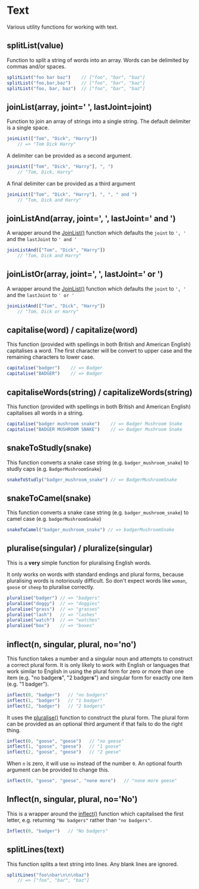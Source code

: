 # Text

Various utility functions for working with text.

## splitList(value)

Function to split a string of words into an array.  Words can
be delimited by commas and/or spaces.

```js
splitList("foo bar baz")    // ["foo", "bar", "baz"]
splitList("foo,bar,baz")    // ["foo", "bar", "baz"]
splitList("foo, bar, baz")  // ["foo", "bar", "baz"]
```

## joinList(array, joint=' ', lastJoint=joint)

Function to join an array of strings into a single string.  The
default delimiter is a single space.

```js
joinList(["Tom", "Dick", "Harry"])
    // => "Tom Dick Harry"
```

A delimiter can be provided as a second argument.

```js
joinList(["Tom", "Dick", "Harry"], ", ")
    // "Tom, Dick, Harry"
```

A final delimiter can be provided as a third argument

```js
joinList(["Tom", "Dick", "Harry"], ", ", " and ")
    // "Tom, Dick and Harry"
```

## joinListAnd(array, joint=', ', lastJoint=' and ')

A wrapper around the [JoinList()](#joinlist-array--joint---39----39---lastjoint-joint-)
function which defaults the `joint` to `', '` and the `lastJoint` to `' and '`

```js
joinListAnd(["Tom", "Dick", "Harry"])
    // "Tom, Dick and Harry"
```

## joinListOr(array, joint=', ', lastJoint=' or ')

A wrapper around the [JoinList()](#joinlist-array--joint---39----39---lastjoint-joint-)
function which defaults the `joint` to `', '` and the `lastJoint` to `' or '`

```js
joinListAnd(["Tom", "Dick", "Harry"])
    // "Tom, Dick or Harry"
```

## capitalise(word) / capitalize(word)

This function (provided with spellings in both British and American English)
capitalises a word.  The first character will be convert to upper case and
the remaining characters to lower case.

```js
capitalise("badger")    // => Badger
capitalise("BADGER")    // => Badger
```

## capitaliseWords(string) / capitalizeWords(string)

This function (provided with spellings in both British and American English)
capitalises all words in a string.

```js
capitalise("badger mushroom snake")    // => Badger Mushroom Snake
capitalise("BADGER MUSHROOM SNAKE")    // => Badger Mushroom Snake
```

## snakeToStudly(snake)

This function converts a snake case string (e.g. `badger_mushroom_snake`)
to studly caps (e.g. `BadgerMushroomSnake`)

```js
snakeToStudly("badger_mushroom_snake") // => BadgerMushroomSnake
```

## snakeToCamel(snake)

This function converts a snake case string (e.g. `badger_mushroom_snake`)
to camel case (e.g. `badgerMushroomSnake`)

```js
snakeToCamel("badger_mushroom_snake") // => badgerMushroomSnake
```

## pluralise(singular) / pluralize(singular)

This is a **very** simple function for pluralising English words.

It only works on words with standard endings and plural forms,
because pluralising words is notoriously difficult.  So don't
expect words like `woman`, `goose` or `sheep` to pluralise correctly.

```js
pluralise("badger") // => "badgers"
pluralise("doggy")  // => "doggies"
pluralise("grass")  // => "grasses"
pluralise("lash")   // => "lashes"
pluralise("watch")  // => "watches"
pluralise("box")    // => "boxes"
```

## inflect(n, singular, plural, no='no')

This function takes a number and a singular noun and attempts to
construct a correct plural form.  It is only likely to work with
English or languages that work similar to English in using the plural
form for zero or more than one item (e.g. "no badger**s**", "2 badger**s**")
and singular form for exactly one item (e.g. "1 badger").

```js
inflect(0, "badger")   // "no badgers"
inflect(1, "badger")   // "1 badger"
inflect(2, "badger")   // "2 badgers"
```

It uses the [pluralise()](#pluralise-singular----pluralize-singular-) function
to construct the plural form.  The plural form can be provided as an optional
third argument if that fails to do the right thing.

```js
inflect(0, "goose", "geese")   // "no geese"
inflect(1, "goose", "geese")   // "1 goose"
inflect(2, "goose", "geese")   // "2 geese"
```

When `n` is zero, it will use `no` instead of the number `0`.  An optional
fourth argument can be provided to change this.

```js
inflect(0, "goose", "geese", "none more")   // "none more geese"
```

## Inflect(n, singular, plural, no='No')

This is a wrapper around the [inflect()](#inflect-n--singular--plural--no---39-no--39--)
function which capitalised the first letter, e.g. returning `"No badgers"` rather
than `"no badgers"`.

```js
Inflect(0, "badger")   // "No badgers"
```

## splitLines(text)

This function splits a text string into lines.  Any blank lines are ignored.

```js
splitLines("foo\nbar\n\n\nbaz")
    // => ["foo", "bar", "baz"]
